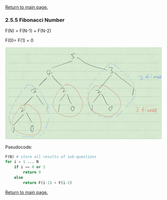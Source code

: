 <a href="../README.md#2.5.1">Return to main page.</a>

### 2.5.5 Fibonacci Number

F(N) = F(N-1) + F(N-2)

F(0)= F(1) = 0

![](./fibonacci.jpg)

Pseudocode:
```python
F(N) # store all results of sub-questions
for i = 1 ... N
    if i == 0 or 1
        return 0
    else 
        return F(i-1) + F(i-2)
```


<a href="../README.md#2.5.1">Return to main page.</a>